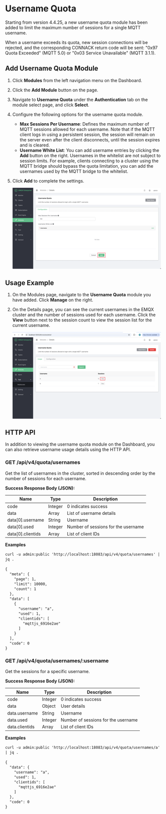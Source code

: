 # Username Quota

Starting from version 4.4.25, a new username quota module has been added to limit the maximum number of sessions for a single MQTT username.

When a username exceeds its quota, new session connections will be rejected, and the corresponding CONNACK return code will be sent: "0x97 Quota Exceeded" (MQTT 5.0) or "0x03 Service Unavailable" (MQTT 3.1.1).

## Add Username Quota Module

1. Click **Modules** from the left navigation menu on the Dashboard.

2. Click the **Add Module** button on the page.

3. Navigate to **Username Quota** under the **Authentication** tab on the module select page, and click **Select**.

4. Configure the following options for the username quota module.

   - **Max Sessions Per Username**: Defines the maximum number of MQTT sessions allowed for each username. Note that if the MQTT client logs in using a persistent session, the session will remain on the server even after the client disconnects, until the session expires and is cleared.
   - **Username White List**: You can add username entries by clicking the **Add** button on the right. Usernames in the whitelist are not subject to session limits. For example, clients connecting to a cluster using the MQTT bridge should bypass the quota limitation, you can add the usernames used by the MQTT bridge to the whitelist.

5. Click **Add** to complete the settings.

   ![user-quota-create](./assets/user-quota-create-en.png)

## Usage Example

1. On the Modules page, navigate to the **Username Quota** module you have added. Click **Manage** on the right.

2. On the Details page, you can see the current usernames in the EMQX cluster and the number of sessions used for each username. Click the **View** button next to the session count to view the session list for the current username.

   ![user-quota-usage](./assets/user-quota-usage-en.png)

## HTTP API

In addition to viewing the username quota module on the Dashboard, you can also retrieve username usage details using the HTTP API.

### GET /api/v4/quota/usernames

Get the list of usernames in the cluster, sorted in descending order by the number of sessions for each username.

**Success Response Body (JSON):**

| Name | Type    | Description |
| ---- | ------- | ----------- |
| code | Integer | 0 indicates success   |
| data | Array   | List of username details   |
| data[0].username | String   | Username |
| data[0].used | Integer   | Number of sessions for the username |
| data[0].clientids | Array | List of client IDs |

**Examples**

```shell
curl -u admin:public 'http://localhost:18083/api/v4/quota/usernames' | jq .

{
  "meta": {
    "page": 1,
    "limit": 10000,
    "count": 1
  },
  "data": [
    {
      "username": "a",
      "used": 1,
      "clientids": [
        "mqttjs_6916e2ae"
      ]
    }
  ],
  "code": 0
}
```

### GET /api/v4/quota/usernames/:username

Get the sessions for a specific username.

**Success Response Body (JSON):**

| Name | Type    | Description |
| ---- | ------- | ----------- |
| code | Integer | 0 indicates success   |
| data | Object  | User details   |
| data.username | String   | Username |
| data.used | Integer   | Number of sessions for the username |
| data.clientids | Array | List of client IDs |

**Examples**

```shell
curl -u admin:public 'http://localhost:18083/api/v4/quota/usernames/a' | jq .

{
  "data": {
    "username": "a",
    "used": 1,
    "clientids": [
      "mqttjs_6916e2ae"
    ]
  },
  "code": 0
}
```
